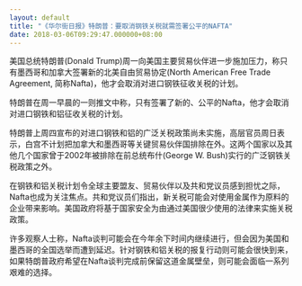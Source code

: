 ```yaml
---
layout: default
title: "《华尔街日报》特朗普：要取消钢铁关税就需签署公平的NAFTA"
date: 2018-03-06T09:29:47.000000+08:00
---
```


美国总统特朗普(Donald Trump)周一向美国主要贸易伙伴进一步施加压力，称只有墨西哥和加拿大签署新的北美自由贸易协定(North American Free Trade Agreement, 简称Nafta)，他才会取消对进口钢铁征收关税的计划。

特朗普在周一早晨的一则推文中称，只有签署了新的、公平的Nafta，他才会取消对进口钢铁和铝征收关税的计划。

特朗普上周四宣布的对进口钢铁和铝的广泛关税政策尚未实施，高层官员周日表示，白宫不计划把加拿大和墨西哥等关键贸易伙伴国排除在外。这两个国家以及其他几个国家曾于2002年被排除在前总统布什(George W. Bush)实行的广泛钢铁关税政策之外。

在钢铁和铝关税计划令全球主要盟友、贸易伙伴以及共和党议员感到担忧之际，Nafta也成为关注焦点。共和党议员们指出，新关税可能会对使用金属作为原料的企业带来影响。美国政府将基于国家安全为由通过美国很少使用的法律来实施关税政策。

许多观察人士称，Nafta谈判可能会在今年余下时间内继续进行，但会因为美国和墨西哥的全国选举而遭到延迟。针对钢铁和铝关税的报复行动则可能会很快到来，如果特朗普政府希望在Nafta谈判完成前保留这道金属壁垒，则可能会面临一系列艰难的选择。

